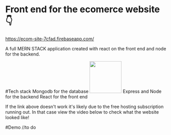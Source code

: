 # Front end for the ecomerce website 👇
https://ecom-site-7cfad.firebaseapp.com/


A full MERN STACK application created with react on the front end and node for the backend.

#Tech stack
Mongodb for the database 
<img src="https://upload.wikimedia.org/wikipedia/commons/thumb/9/93/MongoDB_Logo.svg/2560px-MongoDB_Logo.svg.png" width="100" height="100">
Express and Node for the backend
React for the front end

If the link above doesn't work it's likely due to the free hosting subscription running out.
In that case view the video below to check what the website looked like!



#Demo
//to do
